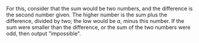 For this, consider that the sum would be two numbers, and the difference is the second number given. The higher number is the sum plus the difference, divided by two; the low would be *a*, minus this number. If the sum were smaller than the difference, or the sum of the two numbers were odd, then output "impossible".
